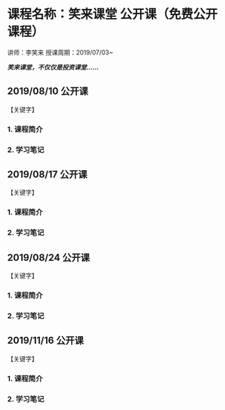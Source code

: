 # 课程名称：笑来课堂 公开课（免费公开课程）

讲师：李笑来 授课周期：2019/07/03~

***笑来课堂，不仅仅是投资课堂……***

## 2019/08/10 公开课 

【关键字】

### 1. 课程简介

### 2. 学习笔记

## 2019/08/17 公开课 

【关键字】

### 1. 课程简介

### 2. 学习笔记

## 2019/08/24 公开课 

【关键字】

### 1. 课程简介

### 2. 学习笔记

## 2019/11/16 公开课 

【关键字】

### 1. 课程简介

### 2. 学习笔记

